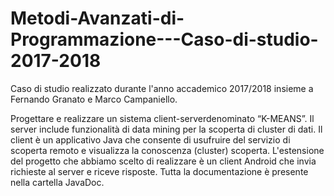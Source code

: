 # Metodi-Avanzati-di-Programmazione---Caso-di-studio-2017-2018
Caso di studio realizzato durante l'anno accademico 2017/2018 insieme a Fernando Granato e Marco Campaniello.

Progettare e realizzare un sistema client-serverdenominato “K-MEANS”.
Il server include funzionalità di data mining per la scoperta di cluster di dati.
Il client è un applicativo Java che consente di usufruire del servizio di scoperta remoto e visualizza la conoscenza (cluster) scoperta.
L'estensione del progetto che abbiamo scelto di realizzare è un client Android che invia richieste al server e riceve risposte.
Tutta la documentazione è presente nella cartella JavaDoc.
